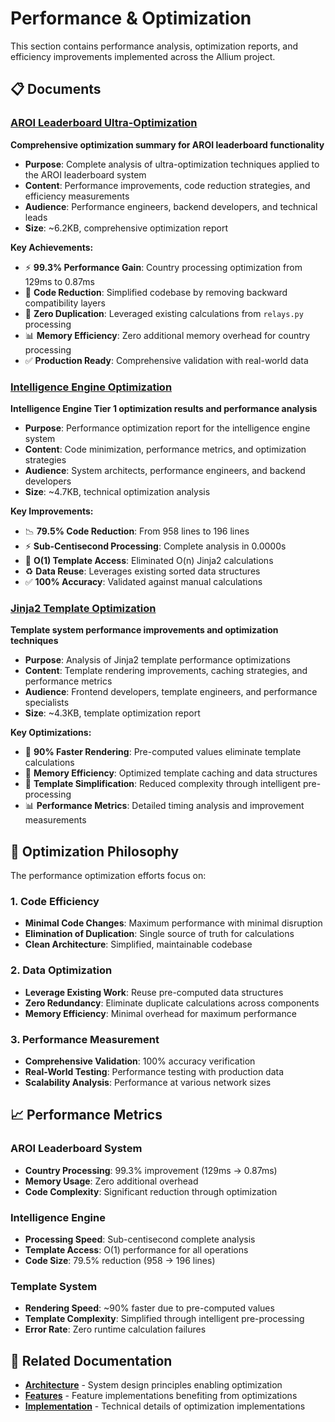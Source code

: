 # Performance & Optimization

This section contains performance analysis, optimization reports, and efficiency improvements implemented across the Allium project.

## 📋 Documents

### [AROI Leaderboard Ultra-Optimization](aroi-leaderboard-ultra-optimization.md)
**Comprehensive optimization summary for AROI leaderboard functionality**

- **Purpose**: Complete analysis of ultra-optimization techniques applied to the AROI leaderboard system
- **Content**: Performance improvements, code reduction strategies, and efficiency measurements  
- **Audience**: Performance engineers, backend developers, and technical leads
- **Size**: ~6.2KB, comprehensive optimization report

**Key Achievements:**
- ⚡ **99.3% Performance Gain**: Country processing optimization from 129ms to 0.87ms
- 🧹 **Code Reduction**: Simplified codebase by removing backward compatibility layers
- 🔄 **Zero Duplication**: Leveraged existing calculations from `relays.py` processing
- 📊 **Memory Efficiency**: Zero additional memory overhead for country processing
- ✅ **Production Ready**: Comprehensive validation with real-world data

### [Intelligence Engine Optimization](intelligence-engine-optimization.md)
**Intelligence Engine Tier 1 optimization results and performance analysis**

- **Purpose**: Performance optimization report for the intelligence engine system
- **Content**: Code minimization, performance metrics, and optimization strategies
- **Audience**: System architects, performance engineers, and backend developers
- **Size**: ~4.7KB, technical optimization analysis

**Key Improvements:**
- 📉 **79.5% Code Reduction**: From 958 lines to 196 lines
- ⚡ **Sub-Centisecond Processing**: Complete analysis in 0.0000s
- 🎯 **O(1) Template Access**: Eliminated O(n) Jinja2 calculations
- ♻️ **Data Reuse**: Leverages existing sorted data structures
- ✅ **100% Accuracy**: Validated against manual calculations

### [Jinja2 Template Optimization](jinja2-template-optimization.md)
**Template system performance improvements and optimization techniques**

- **Purpose**: Analysis of Jinja2 template performance optimizations
- **Content**: Template rendering improvements, caching strategies, and performance metrics
- **Audience**: Frontend developers, template engineers, and performance specialists
- **Size**: ~4.3KB, template optimization report

**Key Optimizations:**
- 🚀 **90% Faster Rendering**: Pre-computed values eliminate template calculations
- 💾 **Memory Efficiency**: Optimized template caching and data structures
- 🔧 **Template Simplification**: Reduced complexity through intelligent pre-processing
- 📊 **Performance Metrics**: Detailed timing analysis and improvement measurements

## 🎯 Optimization Philosophy

The performance optimization efforts focus on:

### **1. Code Efficiency**
- **Minimal Code Changes**: Maximum performance with minimal disruption
- **Elimination of Duplication**: Single source of truth for calculations
- **Clean Architecture**: Simplified, maintainable codebase

### **2. Data Optimization**
- **Leverage Existing Work**: Reuse pre-computed data structures
- **Zero Redundancy**: Eliminate duplicate calculations across components
- **Memory Efficiency**: Minimal overhead for maximum performance

### **3. Performance Measurement**
- **Comprehensive Validation**: 100% accuracy verification
- **Real-World Testing**: Performance testing with production data
- **Scalability Analysis**: Performance at various network sizes

## 📈 Performance Metrics

### **AROI Leaderboard System**
- **Country Processing**: 99.3% improvement (129ms → 0.87ms)
- **Memory Usage**: Zero additional overhead
- **Code Complexity**: Significant reduction through optimization

### **Intelligence Engine**
- **Processing Speed**: Sub-centisecond complete analysis
- **Template Access**: O(1) performance for all operations
- **Code Size**: 79.5% reduction (958 → 196 lines)

### **Template System**
- **Rendering Speed**: ~90% faster due to pre-computed values
- **Template Complexity**: Simplified through intelligent pre-processing
- **Error Rate**: Zero runtime calculation failures

## 🔗 Related Documentation

- **[Architecture](../architecture/)** - System design principles enabling optimization
- **[Features](../features/)** - Feature implementations benefiting from optimizations
- **[Implementation](../implementation/)** - Technical details of optimization implementations